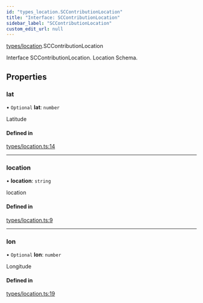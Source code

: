 ```yaml
---
id: "types_location.SCContributionLocation"
title: "Interface: SCContributionLocation"
sidebar_label: "SCContributionLocation"
custom_edit_url: null
---
```


[types/location](../modules/types_location.md).SCContributionLocation

Interface SCContributionLocation.
Location Schema.

## Properties

### lat

• `Optional` **lat**: `number`

Latitude

#### Defined in

[types/location.ts:14](https://github.com/selfcommunity/community-ui/blob/de7e3c8/packages/sc-core/src/types/location.ts#L14)

___

### location

• **location**: `string`

location

#### Defined in

[types/location.ts:9](https://github.com/selfcommunity/community-ui/blob/de7e3c8/packages/sc-core/src/types/location.ts#L9)

___

### lon

• `Optional` **lon**: `number`

Longitude

#### Defined in

[types/location.ts:19](https://github.com/selfcommunity/community-ui/blob/de7e3c8/packages/sc-core/src/types/location.ts#L19)
